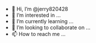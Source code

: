 - 👋 Hi, I’m @jerry820428
- 👀 I’m interested in ...
- 🌱 I’m currently learning ...
- 💞️ I’m looking to collaborate on ...
- 📫 How to reach me ...

<!---
jerry820428/jerry820428 is a ✨ special ✨ repository because its `README.md` (this file) appears on your GitHub profile.
You can click the Preview link to take a look at your changes.
--->
